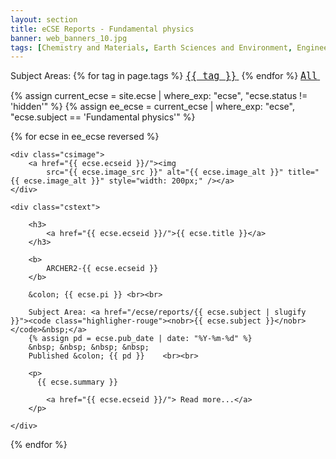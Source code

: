 ```yaml
---
layout: section
title: eCSE Reports - Fundamental physics
banner: web_banners_10.jpg
tags: [Chemistry and Materials, Earth Sciences and Environment, Engineering and Energy,  Fundamental physics, Mathematics and Computer Science, Medicine and Life Sciences]
---
```


  
<div>
Subject Areas:
{% for tag in page.tags %}
<a href="/ecse/reports/{{ tag | slugify  }}" ><code  style="font-size:15px;"><nobr>{{ tag }}</nobr></code>&nbsp;</a>
{% endfor %} 
<a href="/ecse/reports/" ><code  style="font-size:15px;"><nobr>All</nobr></code>&nbsp;</a>   
</div>


{% assign current_ecse = site.ecse | where_exp: "ecse", "ecse.status != 'hidden'" %}
{% assign ee_ecse = current_ecse | where_exp: "ecse", "ecse.subject == 'Fundamental physics'" %}

{% for ecse in ee_ecse reversed %}



<div class="casestudy">

	<div class="csimage">
		<a href="{{ ecse.ecseid }}/"><img
			src="{{ ecse.image_src }}" alt="{{ ecse.image_alt }}" title="{{ ecse.image_alt }}" style="width: 200px;" /></a>
	</div>

	<div class="cstext">

		<h3>
			<a href="{{ ecse.ecseid }}/">{{ ecse.title }}</a>
		</h3>

		<b>
			ARCHER2-{{ ecse.ecseid }} 
		</b>

 		&colon; {{ ecse.pi }} <br><br>

		Subject Area: <a href="/ecse/reports/{{ ecse.subject | slugify }}"><code class="highligher-rouge"><nobr>{{ ecse.subject }}</nobr></code>&nbsp;</a>
        {% assign pd = ecse.pub_date | date: "%Y-%m-%d" %}
		&nbsp; &nbsp; &nbsp; &nbsp;
		Published &colon; {{ pd }}    <br><br>	

		<p>
          {{ ecse.summary }}
		 
			<a href="{{ ecse.ecseid }}/"> Read more...</a>
		</p>

	</div>
</div>






{% endfor %}







